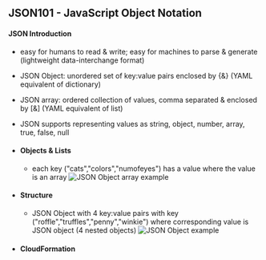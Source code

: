 ## JSON101 - JavaScript Object Notation ##

#### JSON Introduction ####
* easy for humans to read & write; easy for machines to parse & generate (lightweight data-interchange format)
* JSON Object: unordered set of key:value pairs enclosed by {&} (YAML equivalent of dictionary)
* JSON array: ordered collection of values, comma separated & enclosed by [&] (YAML equivalent of list)
* JSON supports representing values as string, object, number, array, true, false, null

* #### Objects & Lists ####
  * each key ("cats","colors","numofeyes") has a value where the value is an array
![JSON Object array example](https://i.postimg.cc/bNpyTqG3/image.png)
* #### Structure ####
  * JSON Object with 4 key:value pairs with key ("roffle","truffles","penny","winkie") where corresponding value is JSON object (4 nested objects)
![JSON Object example](https://i.postimg.cc/MKnnRWgN/image.png)
* #### CloudFormation ####

